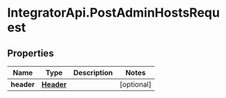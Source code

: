 # IntegratorApi.PostAdminHostsRequest

## Properties

Name | Type | Description | Notes
------------ | ------------- | ------------- | -------------
**header** | [**Header**](Header.md) |  | [optional] 


